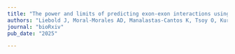 ```yaml
---
title: "The power and limits of predicting exon-exon interactions using protein 3D structures"
authors: "Liebold J, Moral-Morales AD, Manalastas-Cantos K, Tsoy O, Kurtz S, Baumbach J, Newaz K"
journal: "bioRxiv"
pub_date: "2025"

---
```

